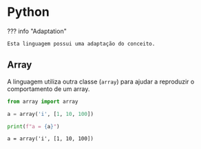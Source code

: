 # Python

??? info "Adaptation"

    Esta linguagem possui uma adaptação do conceito.

## Array

A linguagem utiliza outra classe (`array`) para ajudar a reproduzir o comportamento de um array.  

```python
from array import array

a = array('i', [1, 10, 100])

print(f"a = {a}")
```

```
a = array('i', [1, 10, 100])
```